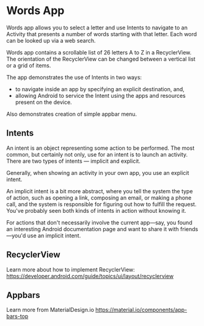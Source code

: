 # Words App

Words app allows you to select a letter and use Intents to navigate to an Activity that
presents a number of words starting with that letter. Each word can be looked up via a web search.

Words app contains a scrollable list of 26 letters A to Z in a RecyclerView. The orientation
of the RecyclerView can be changed between a vertical list or a grid of items.

The app demonstrates the use of Intents in two ways:
* to navigate inside an app by specifying an explicit destination, and,
* allowing Android to service the Intent using the apps and resources present on the device.

Also demonstrates creation of simple appbar menu.

## Intents

An intent is an object representing some action to be performed. The most common, but certainly not only, use for an intent is to launch an activity. 
There are two types of intents — implicit and explicit.

Generally, when showing an activity in your own app, you use an explicit intent.

An implicit intent is a bit more abstract, where you tell the system the type of action, such as opening a link, composing an email, or making a phone call, and the system is responsible for figuring out how to fulfill the request. You've probably seen both kinds of intents in action without knowing it.

For actions that don't necessarily involve the current app—say, you found an interesting Android documentation page and want to share it with friends—you'd use an implicit intent.

## RecyclerView

Learn more about how to implement RecyclerView: https://developer.android.com/guide/topics/ui/layout/recyclerview

## Appbars

Learn more from MaterialDesign.io
https://material.io/components/app-bars-top
